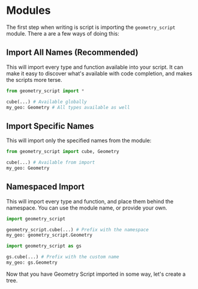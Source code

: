 # Modules

The first step when writing is script is importing the `geometry_script` module. There a are a few ways of doing this:

## Import All Names (Recommended)
This will import every type and function available into your script. It can make it easy to discover what's available with code completion, and makes the scripts more terse.
```python
from geometry_script import *

cube(...) # Available globally
my_geo: Geometry # All types available as well
```

## Import Specific Names
This will import only the specified names from the module:
```python
from geometry_script import cube, Geometry

cube(...) # Available from import
my_geo: Geometry
```

## Namespaced Import
This will import every type and function, and place them behind the namespace. You can use the module name, or provide your own.
```python
import geometry_script

geometry_script.cube(...) # Prefix with the namespace
my_geo: geometry_script.Geometry
```
```python
import geometry_script as gs

gs.cube(...) # Prefix with the custom name
my_geo: gs.Geometry
```

Now that you have Geometry Script imported in some way, let's create a tree.